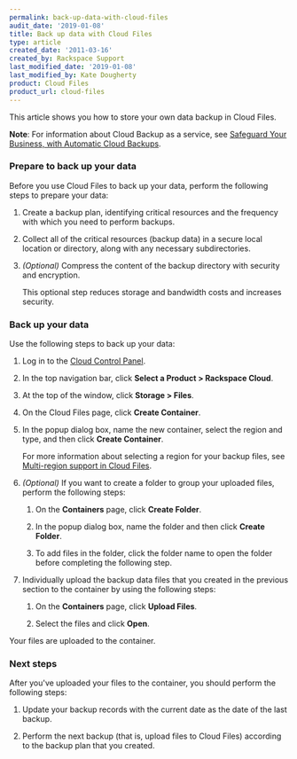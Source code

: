 ```yaml
---
permalink: back-up-data-with-cloud-files
audit_date: '2019-01-08'
title: Back up data with Cloud Files
type: article
created_date: '2011-03-16'
created_by: Rackspace Support
last_modified_date: '2019-01-08'
last_modified_by: Kate Dougherty
product: Cloud Files
product_url: cloud-files
---
```


This article shows you how to store your own data backup in Cloud Files.

**Note**: For information about Cloud Backup as a service,
see [Safeguard Your Business, with Automatic Cloud
Backups](https://www.rackspace.com/cloud/backup).

### Prepare to back up your data

Before you use Cloud Files to back up your data, perform the following
steps to prepare your data:

1.  Create a backup plan, identifying critical resources and the
    frequency with which you need to perform backups.

2.  Collect all of the critical resources (backup data) in a secure local
    location or directory, along with any necessary subdirectories.

3.  *(Optional)* Compress the content of the backup directory with
    security and encryption.

    This optional step reduces storage and bandwidth costs and
    increases security.

### Back up your data

Use the following steps to back up your data:

1.  Log in to the [Cloud Control Panel](https://login.rackspace.com/).

2.  In the top navigation bar, click **Select a Product > Rackspace Cloud**.

3.  At the top of the window, click **Storage > Files**.

4.  On the Cloud Files page, click **Create Container**.

5.  In the popup dialog box, name the new container, select the region
    and type, and then click **Create Container**.

    For more information about selecting a region for your backup files,
    see [Multi-region support in Cloud
    Files](https://docs-ospc.rackspace.com/support/how-to/cloud-files/multi-region-support-in-cloud-files).

6.  *(Optional)* If you want to create a folder to group your uploaded
    files, perform the following steps:

    1.  On the **Containers** page, click **Create Folder**.

    2.  In the popup dialog box, name the folder and then click **Create
        Folder**.

    3.  To add files in the folder, click the folder name to open the
        folder before completing the following step.

7.  Individually upload the backup data files that you created in the previous
    section to the container by using the following steps:

    1.  On the **Containers** page, click **Upload Files**.

    2.  Select the files and click **Open**.

  Your files are uploaded to the container.

### Next steps

After you've uploaded your files to the container, you should perform the
following steps:

1.  Update your backup records with the current date as the date of the
    last backup.

2.  Perform the next backup (that is, upload files to Cloud Files)
    according to the backup plan that you created.
